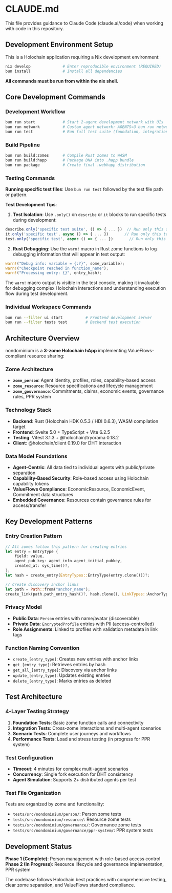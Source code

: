# CLAUDE.md

This file provides guidance to Claude Code (claude.ai/code) when working with code in this repository.

## Development Environment Setup

This is a Holochain application requiring a Nix development environment:

```bash
nix develop              # Enter reproducible environment (REQUIRED)
bun install              # Install all dependencies
```

**All commands must be run from within the nix shell.**

## Core Development Commands

### Development Workflow

```bash
bun run start            # Start 2-agent development network with UIs
bun run network          # Custom agent network: AGENTS=3 bun run network
bun run test             # Run full test suite (foundation, integration, scenarios)
```

### Build Pipeline

```bash
bun run build:zomes      # Compile Rust zomes to WASM
bun run build:happ       # Package DNA into .happ bundle
bun run package          # Create final .webhapp distribution
```

### Testing Commands

**Running specific test files**: Use `bun run test` followed by the test file path or pattern.

**Test Development Tips**:

1. **Test Isolation**: Use `.only()` on `describe` or `it` blocks to run specific tests during development:

```typescript
describe.only('specific test suite', () => { ... })  // Run only this suite
it.only('specific test', async () => { ... })       // Run only this test
test.only('specific test', async () => { ... })       // Run only this test
```

2. **Rust Debugging**: Use the `warn!` macro in Rust zome functions to log debugging information that will appear in test output:

```rust
warn!("Debug info: variable = {:?}", some_variable);
warn!("Checkpoint reached in function_name");
warn!("Processing entry: {}", entry_hash);
```

The `warn!` macro output is visible in the test console, making it invaluable for debugging complex Holochain interactions and understanding execution flow during test development.

### Individual Workspace Commands

```bash
bun run --filter ui start          # Frontend development server
bun run --filter tests test        # Backend test execution
```

## Architecture Overview

nondominium is a **3-zome Holochain hApp** implementing ValueFlows-compliant resource sharing:

### Zome Architecture

- **`zome_person`**: Agent identity, profiles, roles, capability-based access
- **`zome_resource`**: Resource specifications and lifecycle management
- **`zome_gouvernance`**: Commitments, claims, economic events, governance rules, PPR system

### Technology Stack

- **Backend**: Rust (Holochain HDK 0.5.3 / HDI 0.6.3), WASM compilation target
- **Frontend**: Svelte 5.0 + TypeScript + Vite 6.2.5
- **Testing**: Vitest 3.1.3 + @holochain/tryorama 0.18.2
- **Client**: @holochain/client 0.19.0 for DHT interaction

### Data Model Foundations

- **Agent-Centric**: All data tied to individual agents with public/private separation
- **Capability-Based Security**: Role-based access using Holochain capability tokens
- **ValueFlows Compliance**: EconomicResource, EconomicEvent, Commitment data structures
- **Embedded Governance**: Resources contain governance rules for access/transfer

## Key Development Patterns

### Entry Creation Pattern

```rust
// All zomes follow this pattern for creating entries
let entry = EntryType {
    field: value,
    agent_pub_key: agent_info.agent_initial_pubkey,
    created_at: sys_time()?,
};
let hash = create_entry(EntryTypes::EntryType(entry.clone()))?;

// Create discovery anchor links
let path = Path::from("anchor_name");
create_link(path.path_entry_hash()?, hash.clone(), LinkTypes::AnchorType, LinkTag::new("tag"))?;
```

### Privacy Model

- **Public Data**: `Person` entries with name/avatar (discoverable)
- **Private Data**: `EncryptedProfile` entries with PII (access-controlled)
- **Role Assignments**: Linked to profiles with validation metadata in link tags

### Function Naming Convention

- `create_[entry_type]`: Creates new entries with anchor links
- `get_[entry_type]`: Retrieves entries by hash
- `get_all_[entry_type]`: Discovery via anchor links
- `update_[entry_type]`: Updates existing entries
- `delete_[entry_type]`: Marks entries as deleted

## Test Architecture

### 4-Layer Testing Strategy

1. **Foundation Tests**: Basic zome function calls and connectivity
2. **Integration Tests**: Cross-zome interactions and multi-agent scenarios
3. **Scenario Tests**: Complete user journeys and workflows
4. **Performance Tests**: Load and stress testing (in progress for PPR system)

### Test Configuration

- **Timeout**: 4 minutes for complex multi-agent scenarios
- **Concurrency**: Single fork execution for DHT consistency
- **Agent Simulation**: Supports 2+ distributed agents per test

### Test File Organization

Tests are organized by zome and functionality:

- `tests/src/nondominium/person/`: Person zome tests
- `tests/src/nondominium/resource/`: Resource zome tests
- `tests/src/nondominium/governance/`: Governance zome tests
- `tests/src/nondominium/governance/ppr-system/`: PPR system tests

## Development Status

**Phase 1 (Complete)**: Person management with role-based access control
**Phase 2 (In Progress)**: Resource lifecycle and governance implementation, PPR system

The codebase follows Holochain best practices with comprehensive testing, clear zome separation, and ValueFlows standard compliance.
